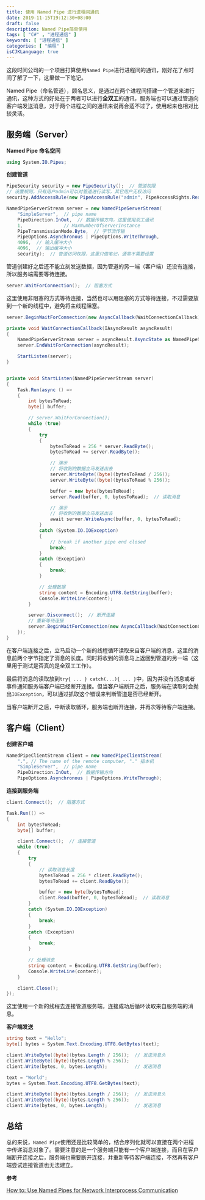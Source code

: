 ```yaml
---
title: 使用 Named Pipe 进行进程间通讯
date: 2019-11-15T19:12:30+08:00
draft: false
description: Named Pipe简单使用
tags: [ "C#" , "进程通信" ]
keywords: [ "进程通信" ]
categories: [ "编程" ]
isCJKLanguage: true
---
```


这段时间公司的一个项目打算使用`Named Pipe`进行进程间的通讯，刚好花了点时间了解了一下，这里做一下笔记。

Named Pipe（命名管道），顾名思义，是通过在两个进程间搭建一个管道来进行通讯，这种方式的好处在于两者可以进行**全双工**的通讯，服务端也可以通过管道向客户端发送消息，对于两个进程之间的通讯来说再合适不过了，使用起来也相对比较灵活。

## 服务端（Server）

**Named Pipe 命名空间**

``` csharp
using System.IO.Pipes;
```

**创建管道**

``` csharp {7,9}
PipeSecurity security = new PipeSecurity();  // 管道权限
// 设置规则，只有用户admin可以对管道进行读写，其它用户无权访问
security.AddAccessRule(new PipeAccessRule("admin", PipeAccessRights.ReadWrite, AccessControlType.Allow));

NamedPipeServerStream server = new NamedPipeServerStream(
    "SimpleServer",  // pipe name
    PipeDirection.InOut,  // 数据传输方向，这里使用双工通讯
    1,               // MaxNumberOfServerInstance
    PipeTransmissionMode.Byte,  // 字节流传输
    PipeOptions.Asynchronous | PipeOptions.WriteThrough,
    4096,  // 输入缓冲大小
    4096,  // 输出缓冲大小
    security);  // 管道访问权限，这里只做笔记，通常不需要设置
```

管道创建好之后还不能立刻发送数据，因为管道的另一端（客户端）还没有连接，所以服务端需要等待连接。

``` csharp
server.WaitForConnection();  // 阻塞方式
```

这里使用非阻塞的方式等待连接，当然也可以用阻塞的方式等待连接，不过需要放到一个新的线程中，避免将主线程阻塞。

``` csharp
server.BeginWaitForConnection(new AsyncCallback(WaitConnectionCallback), server);  // 非阻塞方式
```

``` csharp {4,52-54}
private void WaitConnectionCallback(IAsyncResult asyncResult)
{
    NamedPipeServerStream server = asyncResult.AsyncState as NamedPipeServerStream;
    server.EndWaitForConnection(asyncResult);

    StartListen(server);
}


private void StartListen(NamedPipeServerStream server)
{
    Task.Run(async () =>
    {
        int bytesToRead;
        byte[] buffer;

        // server.WaitForConnection();
        while (true)
        {
            try
            {
                bytesToRead = 256 * server.ReadByte();
                bytesToRead += server.ReadByte();

                // 演示
                // 将收到的数据立马发送出去
                server.WriteByte((byte)(bytesToRead / 256));
                server.WriteByte((byte)(bytesToRead % 256));

                buffer = new byte[bytesToRead];
                server.Read(buffer, 0, bytesToRead);  // 读取消息

                // 演示
                // 将收到的数据立马发送出去
                await server.WriteAsync(buffer, 0, bytesToRead);
            }
            catch (System.IO.IOException)
            {
                // break if another pipe end closed
                break;
            }
            catch (Exception)
            {
                break;
            }

            // 处理数据
            string content = Encoding.UTF8.GetString(buffer);
            Console.WriteLine(content);
        }

        server.Disconnect();  // 断开连接
        // 重新等待连接
        server.BeginWaitForConnection(new AsyncCallback(WaitConnectionCallback), server);
    });
}
```

在客户端连接之后，立马启动一个新的线程循环读取来自客户端的消息，这里的消息前两个字节指定了消息的长度。同时将收到的消息马上返回到管道的另一端（这里用于测试是否真的是全双工工作）。

最后将消息的读取放到`try{ ... } catch(...){ ... }`中，因为并没有消息或者事件通知服务端客户端已经断开连接。但当客户端断开之后，服务端在读取时会抛出`IOException`，可以通过抓取这个错误来判断管道是否已经断开。

当客户端断开之后，中断读取循环，服务端也断开连接，并再次等待客户端连接。

## 客户端（Client）

**创建客户端**

``` csharp
NamedPipeClientStream client = new NamedPipeClientStream(
    ".", // The name of the remote computer, "." 指本机
    "SimpleServer",  // pipe name
    PipeDirection.InOut,  // 数据传输方向
    PipeOptions.Asynchronous | PipeOptions.WriteThrough);
```

**连接到服务端**

``` csharp
client.Connect();  // 阻塞方式
```

``` csharp {6}
Task.Run(() =>
{
    int bytesToRead;
    byte[] buffer;

    client.Connect();  // 连接管道
    while (true)
    {
        try
        {
            // 读取消息长度
            bytesToRead = 256 * client.ReadByte();
            bytesToRead += client.ReadByte();

            buffer = new byte[bytesToRead];
            client.Read(buffer, 0, bytesToRead);  // 读取消息
        }
        catch (System.IO.IOException)
        {
            break;
        }
        catch (Exception)
        {
            break;
        }

        // 处理消息
        string content = Encoding.UTF8.GetString(buffer);
        Console.WriteLine(content);
    }

    client.Close();
});
```

这里使用一个新的线程去连接管道服务端，连接成功后循环读取来自服务端的消息。

**客户端发送**

``` csharp
string text = "Hello";
byte[] bytes = System.Text.Encoding.UTF8.GetBytes(text);

client.WriteByte((byte)(bytes.Length / 256));  // 发送消息头
client.WriteByte((byte)(bytes.Length % 256));
client.Write(bytes, 0, bytes.Length);          // 发送消息

text = "World";
bytes = System.Text.Encoding.UTF8.GetBytes(text);

client.WriteByte((byte)(bytes.Length / 256));  // 发送消息头
client.WriteByte((byte)(bytes.Length % 256));
client.Write(bytes, 0, bytes.Length);          // 发送消息
```

## 总结

总的来说，`Named Pipe`使用还是比较简单的，结合序列化就可以直接在两个进程中传递消息对象了。需要注意的是一个服务端只能有一个客户端连接，而且在客户端断开连接之后，服务端也需要断开连接，并重新等待客户端连接，不然再有客户端尝试连接管道也无法建立。

**参考**

[How to: Use Named Pipes for Network Interprocess Communication](https://docs.microsoft.com/en-us/dotnet/standard/io/how-to-use-named-pipes-for-network-interprocess-communication)
